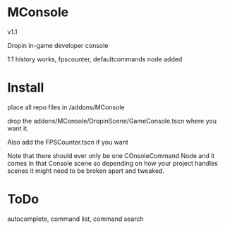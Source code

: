 # MConsole

v1.1

Dropin in-game developer console

1.1 history works, fpscounter, defaultcommands node added

# Install

place all repo files in /addons/MConsole

drop the addons/MConsole/DropinScene/GameConsole.tscn where you want it.

Also add the FPSCounter.tscn if you want

Note that there should ever only be one COnsoleCommand Node and it comes in that Console scene so depending on how your project
handles scenes it might need to be broken apart and tweaked.

# ToDo
autocomplete, command list, command search
